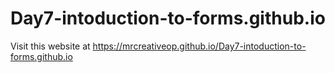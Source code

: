 # Day7-intoduction-to-forms.github.io
Visit this website at https://mrcreativeop.github.io/Day7-intoduction-to-forms.github.io
